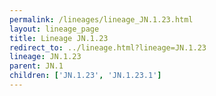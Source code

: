 ```yaml
---
permalink: /lineages/lineage_JN.1.23.html
layout: lineage_page
title: Lineage JN.1.23
redirect_to: ../lineage.html?lineage=JN.1.23
lineage: JN.1.23
parent: JN.1
children: ['JN.1.23', 'JN.1.23.1']
---
```

